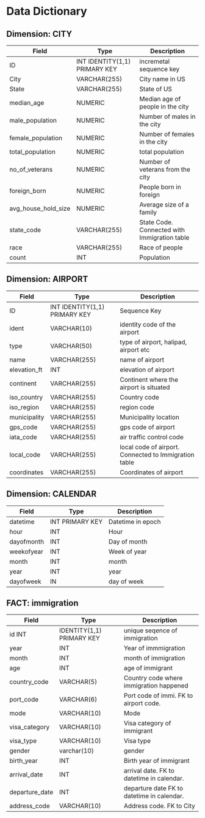 # Data Dictionary

## Dimension: CITY

|Field|Type|Description|
|----|-----|-----------|
|ID | INT IDENTITY(1,1) PRIMARY KEY | incremetal sequence key |
|City | VARCHAR(255) | City name in US |
|State | VARCHAR(255) | State of US |
|median_age | NUMERIC | Median age of people in the city |
|male_population | NUMERIC | Number of males in the city |
|female_population | NUMERIC | Number of females in the city |
|total_population | NUMERIC | total population |
|no_of_veterans | NUMERIC | Number of veterans from the city |
|foreign_born | NUMERIC | People born in foreign |
|avg_house_hold_size | NUMERIC | Average size of a family |
|state_code | VARCHAR(255) | State Code. Connected with Immigration table |
|race | VARCHAR(255) | Race of people |
|count | INT | Population |


## Dimension: AIRPORT

|Field|Type|Description|
|----|-----|-----------|
|ID | INT IDENTITY(1,1) PRIMARY KEY | Sequence Key |
|ident | VARCHAR(10) | identity code of the airport |
|type | VARCHAR(50) | type of airport, halipad, airport etc |
|name | VARCHAR(255) | name of airport |
|elevation_ft | INT | elevation of airport |
|continent | VARCHAR(255) | Continent where the airport is situated |
|iso_country | VARCHAR(255) | Country code |
|iso_region | VARCHAR(255) | region code |
|municipality | VARCHAR(255) | Municipality location |
|gps_code | VARCHAR(255) | gps code of airport |
|iata_code | VARCHAR(255) | air traffic control code |
|local_code | VARCHAR(255) | local code of airport. Connected to Immigration table |
|coordinates | VARCHAR(255) | Coordinates of airport |

## Dimension: CALENDAR

|Field|Type|Description|
|----|-----|-----------|
|datetime | INT PRIMARY KEY | Datetime in epoch |
|hour | INT | Hour |
|dayofmonth | INT | Day of month |
|weekofyear | INT | Week of year |
|month | INT | month |
|year | INT | year |
|dayofweek | IN | day of week |

## FACT: immigration

|Field|Type|Description|
|----|-----|-----------|
|id INT | IDENTITY(1,1) PRIMARY KEY | unique seqence of immigration |
|year | INT | Year of immmigration |
|month | INT | month of immigration |
|age | INT | age of immigrant |
|country_code | VARCHAR(5) | Country code where immigration happened |
|port_code | VARCHAR(6) | Port code of immi. FK to airport code. |
|mode | VARCHAR(10) | Mode |
|visa_category | VARCHAR(10) | Visa category of immigrant |
|visa_type | VARCHAR(10) | Visa type |
|gender | varchar(10) | gender |
|birth_year | INT | Birth year of immigrant |
|arrival_date | INT | arrival date. FK to datetime in calendar.|
|departure_date | INT | departure date FK to datetime in calendar. |
|address_code | VARCHAR(10) | Address code. FK to City |
